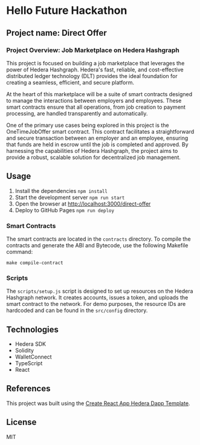 # Hello Future Hackathon

## Project name: Direct Offer

### Project Overview: Job Marketplace on Hedera Hashgraph

This project is focused on building a job marketplace that leverages the power of Hedera Hashgraph. Hedera's fast, reliable, 
and cost-effective distributed ledger technology (DLT) provides the ideal foundation for creating a seamless, efficient, 
and secure platform.

At the heart of this marketplace will be a suite of smart contracts designed to manage the interactions between employers and employees.
These smart contracts ensure that all operations, from job creation to payment processing, are handled transparently and 
automatically.

One of the primary use cases being explored in this project is the OneTimeJobOffer smart contract. This contract facilitates 
a straightforward and secure transaction between an employer and an employee, ensuring that funds are held in escrow until 
the job is completed and approved. By harnessing the capabilities of Hedera Hashgraph, the project aims to provide a robust, 
scalable solution for decentralized job management.


## Usage

1. Install the dependencies ```npm install```
2. Start the development server ```npm run start```
3. Open the browser at [http://localhost:3000/direct-offer](http://localhost:3000/direct-offer)
4. Deploy to GitHub Pages ```npm run deploy```

### Smart Contracts

The smart contracts are located in the `contracts` directory. To compile the contracts and generate the ABI and Bytecode, use the following Makefile command:
```shell
make compile-contract
```

### Scripts

The `scripts/setup.js` script is designed to set up resources on the Hedera Hashgraph network. It creates accounts, issues a token, and uploads the smart contract to the network. For demo purposes, the resource IDs are hardcoded and can be found in the `src/config` directory.

## Technologies

* Hedera SDK
* Solidity
* WalletConnect
* TypeScript
* React

## References

This project was built using the [Create React App Hedera Dapp Template](https://github.com/hedera-dev/cra-hedera-dapp-template).

## License

MIT


